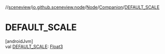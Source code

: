 //[sceneview](../../../../index.md)/[io.github.sceneview.node](../../index.md)/[Node](../index.md)/[Companion](index.md)/[DEFAULT_SCALE](-d-e-f-a-u-l-t_-s-c-a-l-e.md)

# DEFAULT_SCALE

[androidJvm]\
val [DEFAULT_SCALE](-d-e-f-a-u-l-t_-s-c-a-l-e.md): [Float3](../../../dev.romainguy.kotlin.math/-float3/index.md)
